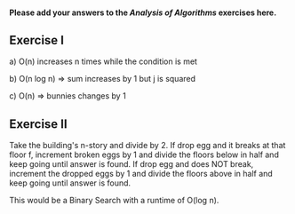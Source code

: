 #### Please add your answers to the **_Analysis of Algorithms_** exercises here.

## Exercise I

a) O(n) increases n times while the condition is met

b) O(n log n) => sum increases by 1 but j is squared

c) O(n) => bunnies changes by 1

## Exercise II

Take the building's n-story and divide by 2. If drop egg and it breaks at that floor f, increment broken eggs by 1 and divide the floors below in half and keep going until answer is found. If drop egg and does NOT break, increment the dropped eggs by 1 and divide the floors above in half and keep going until answer is found.

This would be a Binary Search with a runtime of O(log n).
